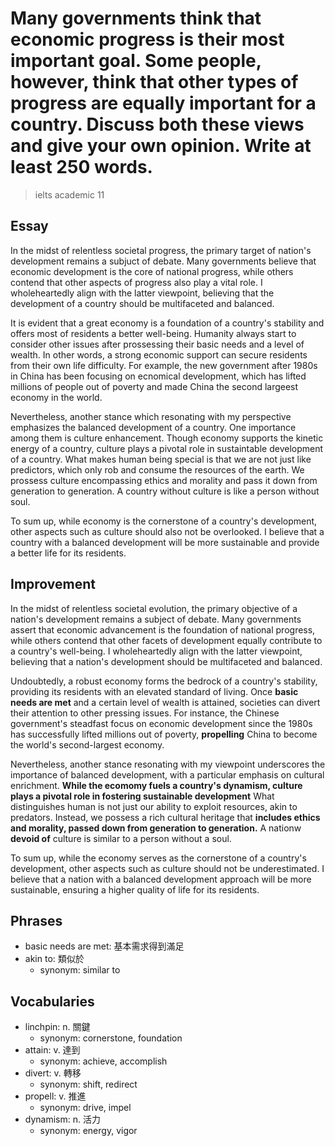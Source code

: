 # Many governments think that economic progress is their most important goal. Some people, however, think that other types of progress are equally important for a country. Discuss both these views and give your own opinion. Write at least 250 words.

> ielts academic 11

## Essay

In the midst of relentless societal progress, the primary target of nation's development remains a subjuct of debate. Many governments believe that economic development is the core of national progress, while others contend that other aspects of progress also play a vital role. I wholeheartedly align with the latter viewpoint, believing that the development of a country should be multifaceted and balanced.

It is evident that a great economy is a foundation of a country's stability and offers most of residents a better well-being. Humanity always start to consider other issues after prossessing their basic needs and a level of wealth. In other words, a strong economic support can secure residents from their own life difficulty. For example, the new government after 1980s in China has been focusing on ecnomical development, which has lifted millions of people out of poverty and made China the second largeest economy in the world.

Nevertheless, another stance which resonating with my perspective emphasizes the balanced development of a country. One importance among them is culture enhancement. Though economy supports the kinetic energy of a country, culture plays a pivotal role in sustaintable development of a country. What makes human being special is that we are not just like predictors, which only rob and consume the resources of the earth. We prossess culture encompassing ethics and morality and pass it down from generation to generation. A country without culture is like a person without soul.

To sum up, while economy is the cornerstone of a country's development, other aspects such as culture should also not be overlooked. I believe that a country with a balanced development will be more sustainable and provide a better life for its residents.

## Improvement

In the midst of relentless societal evolution, the primary objective of a nation's development remains a subject of debate. Many governments assert that economic advancement is the foundation of national progress, while others contend that other facets of development equally contribute to a country's well-being. I wholeheartedly align with the latter viewpoint, believing that a nation's development should be multifaceted and balanced.

Undoubtedly, a robust economy forms the bedrock of a country's stability, providing its residents with an elevated standard of living. Once **basic needs are met** and a certain level of wealth is attained, societies can divert their attention to other pressing issues. For instance, the Chinese government's steadfast focus on economic development since the 1980s has successfully lifted millions out of poverty, **propelling** China to become the world's second-largest economy.

Nevertheless, another stance resonating with my viewpoint underscores the importance of balanced development, with a particular emphasis on cultural enrichment. **While the ecomomy fuels a country's dynamism, culture plays a pivotal role in fostering sustainable development** What distinguishes human is not just our ability to exploit resources, akin to predators. Instead, we possess a rich cultural heritage that **includes ethics and morality, passed down from generation to generation.** A nationw **devoid of** culture is similar to a person without a soul.

To sum up, while the economy serves as the cornerstone of a country's development, other aspects such as culture should not be underestimated. I believe that a nation with a balanced development approach will be more sustainable, ensuring a higher quality of life for its residents.

## Phrases

- basic needs are met: 基本需求得到滿足
- akin to: 類似於
  - synonym: similar to

## Vocabularies

- linchpin: n. 關鍵
  - synonym: cornerstone, foundation
- attain: v. 達到
  - synonym: achieve, accomplish
- divert: v. 轉移
  - synonym: shift, redirect
- propell: v. 推進
  - synonym: drive, impel
- dynamism: n. 活力
  - synonym: energy, vigor
